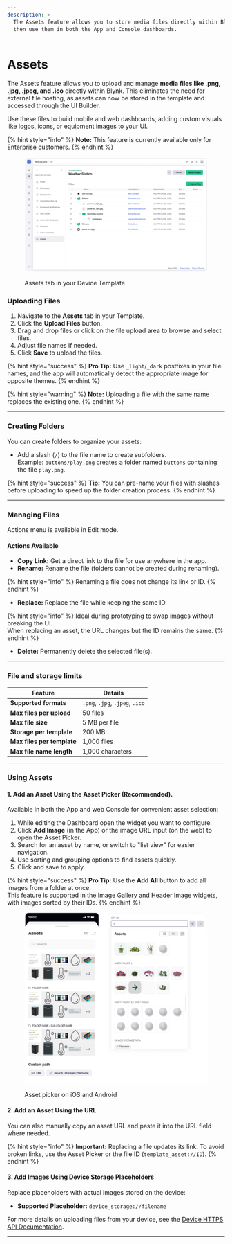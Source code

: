 ```yaml
---
description: >-
  The Assets feature allows you to store media files directly within Blynk, and
  then use them in both the App and Console dashboards.
---
```


# Assets

The Assets feature allows you to upload and manage **media files like .png, .jpg, .jpeg, and .ico** directly within Blynk. This eliminates the need for external file hosting, as assets can now be stored in the template and accessed through the UI Builder.

Use these files to build mobile and web dashboards, adding custom visuals like logos, icons, or equipment images to your UI.&#x20;

{% hint style="info" %}
**Note:** This feature is currently available only for Enterprise customers.
{% endhint %}

<figure><img src="../../.gitbook/assets/template-assets.png" alt=""><figcaption><p>Assets tab in your Device Template</p></figcaption></figure>

### Uploading Files

1. Navigate to the **Assets** tab in your Template.
2. Click the **Upload Files** button.
3. Drag and drop files or click on the file upload area to browse and select files.
4. Adjust file names if needed.
5. Click **Save** to upload the files.

{% hint style="success" %}
**Pro Tip:** Use `_light`/`_dark` postfixes in your file names, and the app will automatically detect the appropriate image for opposite themes.
{% endhint %}

{% hint style="warning" %}
**Note:** Uploading a file with the same name replaces the existing one.
{% endhint %}

***

### Creating Folders

You can create folders to organize your assets:

* Add a slash (`/`) to the file name to create subfolders.\
  Example: `buttons/play.png` creates a folder named `buttons` containing the file `play.png`.

{% hint style="success" %}
**Tip:** You can pre-name your files with slashes before uploading to speed up the folder creation process.
{% endhint %}

***

### Managing Files

Actions menu is available in Edit mode.

#### Actions Available

* **Copy Link:** Get a direct link to the file for use anywhere in the app.
* **Rename:** Rename the file (folders cannot be created during renaming).

{% hint style="info" %}
Renaming a file does not change its link or ID.
{% endhint %}

* **Replace:** Replace the file while keeping the same ID.

{% hint style="info" %}
Ideal during prototyping to swap images without breaking the UI.\
When replacing an asset, the URL changes but the ID remains the same.
{% endhint %}

* **Delete:** Permanently delete the selected file(s).

***

### File and storage limits

| Feature                    | Details                         |
| -------------------------- | ------------------------------- |
| **Supported formats**      | `.png`, `.jpg`, `.jpeg`, `.ico` |
| **Max files per upload**   | 50 files                        |
| **Max file size**          | 5 MB per file                   |
| **Storage per template**   | 200 MB                          |
| **Max files per template** | 1,000 files                     |
| **Max file name length**   | 1,000 characters                |

***

### Using Assets

#### 1. Add an Asset Using the Asset Picker (Recommended).&#x20;

Available in both the App and web Console for convenient asset selection:

1. While editing the Dashboard open the widget you want to configure.
2. Click **Add Image** (in the App) or the image URL input (on the web) to open the Asset Picker.
3. Search for an asset by name, or switch to "list view" for easier navigation.
4. Use sorting and grouping options to find assets quickly.
5. Click and save to apply.

{% hint style="success" %}
**Pro Tip:** Use the **Add All** button to add all images from a folder at once.\
This feature is supported in the Image Gallery and Header Image widgets, with images sorted by their IDs.
{% endhint %}

<figure><img src="../../.gitbook/assets/asset-picker.png" alt=""><figcaption><p>Asset picker on iOS and Android</p></figcaption></figure>

#### 2. Add an Asset Using the URL

You can also manually copy an asset URL and paste it into the URL field where needed.

{% hint style="info" %}
**Important:** Replacing a file updates its link. To avoid broken links, use the Asset Picker or the file ID (`template_asset://ID`).
{% endhint %}

#### 3. Add Images Using Device Storage Placeholders

Replace placeholders with actual images stored on the device:

* **Supported Placeholder:** `device_storage://filename`

For more details on uploading files from your device, see the [Device HTTPS API Documentation](https://docs.blynk.io/en/blynk.cloud/device-https-api/upload-a-file).

***
